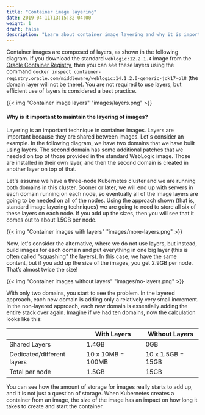 ```yaml
---
title: "Container image layering"
date: 2019-04-11T13:15:32-04:00
weight: 1
draft: false
description: "Learn about container image layering and why it is important."
---
```


Container images are composed of layers, as shown in the following diagram.  If you download
the standard `weblogic:12.2.1.4` image from the [Oracle Container Registry](https://container-registry.oracle.com),
then you can see these layers using the command  `docker inspect container-registry.oracle.com/middleware/weblogic:14.1.2.0-generic-jdk17-ol8`
(the domain layer will not be there).  You are not required to use layers, but
efficient use of layers is considered a best practice.

{{< img "Container image layers" "images/layers.png" >}}

#### Why is it important to maintain the layering of images?

Layering is an important technique in container images.  Layers are important because they
are shared between images.  Let's consider an example.  In the following diagram, we have
two domains that we have built using layers.  The second domain has some additional
patches that we needed on top of those provided in the standard WebLogic image.  Those
are installed in their own layer, and then the second domain is created in another
layer on top of that.

Let's assume we have a three-node Kubernetes cluster and we are running both domains
in this cluster.  Sooner or later, we will end up with servers in each domain running
on each node, so eventually all of the image layers are going to be needed on all of
the nodes.  Using the approach shown (that is, standard image layering techniques)
we are going to need to store all six of these layers on each node.  If you add up the
sizes, then you will see that it comes out to about 1.5GB per node.

{{< img "Container images with layers" "images/more-layers.png" >}}

Now, let's consider the alternative, where we do not use layers, but instead,
build images for each domain and put everything in one big layer (this is often
called "squashing" the layers).  In this case, we have the same content, but if
you add up the size of the images, you get 2.9GB per node. That’s almost twice the size!

{{< img "Container images without layers" "images/no-layers.png" >}}

With only two domains, you start to see the problem.  In the layered approach, each
new domain is adding only a relatively very small increment.  In the non-layered
approach, each new domain is essentially adding the entire stack over again.  Imagine
if we had ten domains, now the calculation looks like this:

|                            | With Layers       | Without Layers    |
| -------------------------- | ----------------- | ----------------- |
| Shared Layers              | 1.4GB             | 0GB               |
| Dedicated/different layers | 10 x 10MB = 100MB | 10 x 1.5GB = 15GB |
| Total per node             | 1.5GB             | 15GB              |


You can see how the amount of storage for images really starts to add up, and it
is not just a question of storage.  When Kubernetes creates a container from an
image, the size of the image has an impact on how long it takes to create and
start the container.
